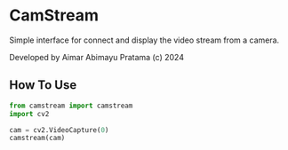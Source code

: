 # CamStream

Simple interface for connect and display the video stream from a camera.

Developed by Aimar Abimayu Pratama (c) 2024

## How To Use

```python
from camstream import camstream
import cv2

cam = cv2.VideoCapture(0)
camstream(cam)
```
